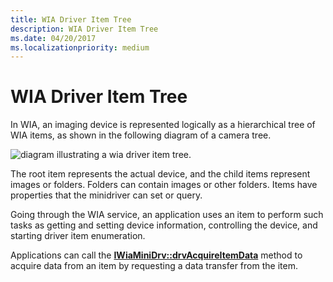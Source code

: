 ```yaml
---
title: WIA Driver Item Tree
description: WIA Driver Item Tree
ms.date: 04/20/2017
ms.localizationpriority: medium
---
```


# WIA Driver Item Tree





In WIA, an imaging device is represented logically as a hierarchical tree of WIA items, as shown in the following diagram of a camera tree.

![diagram illustrating a wia driver item tree.](images/art-2.png)

The root item represents the actual device, and the child items represent images or folders. Folders can contain images or other folders. Items have properties that the minidriver can set or query.

Going through the WIA service, an application uses an item to perform such tasks as getting and setting device information, controlling the device, and starting driver item enumeration.

Applications can call the [**IWiaMiniDrv::drvAcquireItemData**](/windows-hardware/drivers/ddi/wiamindr_lh/nf-wiamindr_lh-iwiaminidrv-drvacquireitemdata) method to acquire data from an item by requesting a data transfer from the item.

 

